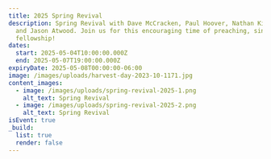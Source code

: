 ```yaml
---
title: 2025 Spring Revival
description: Spring Revival with Dave McCracken, Paul Hoover, Nathan Kirkman,
  and Jason Atwood. Join us for this encouraging time of preaching, singing, and
  fellowship!
dates:
  start: 2025-05-04T10:00:00.000Z
  end: 2025-05-07T19:00:00.000Z
expiryDate: 2025-05-08T00:00:00-06:00
image: /images/uploads/harvest-day-2023-10-1171.jpg
content_images:
  - image: /images/uploads/spring-revival-2025-1.png
    alt_text: Spring Revival
  - image: /images/uploads/spring-revival-2025-2.png
    alt_text: Spring Revival
isEvent: true
_build:
  list: true
  render: false
---
```

